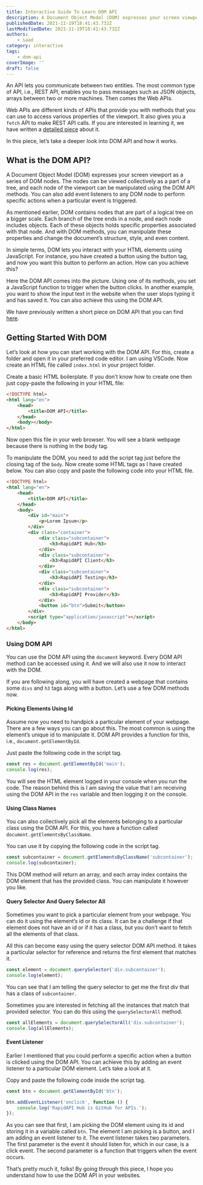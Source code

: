 ```yaml
---
title: Interactive Guide To Learn DOM API
description: A Document Object Model (DOM) expresses your screen viewport as a series of DOM nodes.
publishedDate: 2021-11-19T18:41:43.732Z
lastModifiedDate: 2021-11-19T18:41:43.732Z
authors:
    - saad
category: interactive
tags:
    - dom-api
coverImage: ''
draft: false
---
```


<Lead>

An API lets you communicate between two entities. The most common type of API, i.e., REST API, enables you to pass messages such as JSON objects, arrays between two or more machines. Then comes the Web APIs.

</Lead>

Web APIs are different kinds of APIs that provide you with methods that you can use to access various properties of the viewport. It also gives you a `fetch` API to make REST API calls. If you are interested in learning it, we have written a [detailed piece](https://rapidapi.com/guides/learn-fetch-api?utm_source=RapidAPI.com/guides&utm_medium=DevRel&utm_campaign=DevRel) about it.

In this piece, let’s take a deeper look into DOM API and how it works.

## What is the DOM API?

A Document Object Model (DOM) expresses your screen viewport as a series of DOM nodes. The nodes can be viewed collectively as a part of a tree, and each node of the viewport can be manipulated using the DOM API methods. You can also add event listeners to any DOM node to perform specific actions when a particular event is triggered.

As mentioned earlier, DOM contains nodes that are part of a logical tree on a bigger scale. Each branch of the tree ends in a node, and each node includes objects. Each of these objects holds specific properties associated with that node. And with DOM methods, you can manipulate these properties and change the document’s structure, style, and even content.

In simple terms, DOM lets you interact with your HTML elements using JavaScript. For instance, you have created a button using the button tag, and now you want this button to perform an action. How can you achieve this?

Here the DOM API comes into the picture. Using one of its methods, you set a JavaScript function to trigger when the button clicks. In another example, you want to show the input text in the website when the user stops typing it and has saved it. You can also achieve this using the DOM API.

We have previously written a short piece on DOM API that you can find [here](https://rapidapi.com/guides/dom-api?utm_source=RapidAPI.com/guides&utm_medium=DevRel&utm_campaign=DevRel).

## Getting Started With DOM

Let’s look at how you can start working with the DOM API. For this, create a folder and open it in your preferred code editor. I am using VSCode. Now create an HTML file called `index.html` in your project folder.

Create a basic HTML boilerplate. If you don’t know how to create one then just copy-paste the following in your HTML file:

```html
<!DOCTYPE html>
<html lang="en">
	<head>
		<title>DOM API</title>
	</head>
	<body></body>
</html>
```

Now open this file in your web browser. You will see a blank webpage because there is nothing in the body tag.

To manipulate the DOM, you need to add the script tag just before the closing tag of the `body`. Now create some HTML tags as I have created below. You can also copy and paste the following code into your HTML file.

```html
<!DOCTYPE html>
<html lang="en">
	<head>
		<title>DOM API</title>
	</head>
	<body>
		<div id="main">
			<p>Lorem Ipsum</p>
		</div>
		<div class="container">
			<div class="subcontainer">
				<h3>RapidAPI Hub</h3>
			</div>
			<div class="subcontainer">
				<h3>RapidAPI Client</h3>
			</div>
			<div class="subcontainer">
				<h3>RapidAPI Testing</h3>
			</div>
			<div class="subcontainer">
				<h3>RapidAPI Provider</h3>
			</div>
			<button id="btn">Submit</button>
		</div>
		<script type="application/javascript"></script>
	</body>
</html>
```

### Using DOM API

You can use the DOM API using the `document` keyword. Every DOM API method can be accessed using it. And we will also use it now to interact with the DOM.

If you are following along, you will have created a webpage that contains some `divs` and `h3` tags along with a button. Let’s use a few DOM methods now.

#### Picking Elements Using Id

Assume now you need to handpick a particular element of your webpage. There are a few ways you can go about this. The most common is using the element’s unique id to manipulate it. DOM API provides a function for this, i.e., `document.getElementById`.

Just paste the following code in the script tag.

```js
const res = document.getElementById('main');
console.log(res);
```

<LearnDOM showId />

You will see the HTML element logged in your console when you run the code. The reason behind this is I am saving the value that I am receiving using the DOM API in the `res` variable and then logging it on the console.

#### Using Class Names

You can also collectively pick all the elements belonging to a particular class using the DOM API. For this, you have a function called `document.getElementsByClassName`.

You can use it by copying the following code in the script tag.

```js
const subcontainer = document.getElementsByClassName('subcontainer');
console.log(subcontainer);
```

<LearnDOM showClass />

This DOM method will return an array, and each array index contains the DOM element that has the provided class. You can manipulate it however you like.

#### Query Selector And Query Selector All

Sometimes you want to pick a particular element from your webpage. You can do it using the element’s id or its class. It can be a challenge if that element does not have an id or if it has a class, but you don’t want to fetch all the elements of that class.

All this can become easy using the query selector DOM API method. It takes a particular selector for reference and returns the first element that matches it.

```js
const element = document.querySelector('div.subcontainer');
console.log(element);
```

<LearnDOM showQuerySelector />

You can see that I am telling the query selector to get me the first div that has a class of `subcontainer`.

Sometimes you are interested in fetching all the instances that match that provided selector. You can do this using the `querySelectorAll` method.

```js
const allElements = document.querySelectorAll('div.subcontainer');
console.log(allElements);
```

<LearnDOM showQuerySelectorAll />

#### Event Listener

Earlier I mentioned that you could perform a specific action when a button is clicked using the DOM API. You can achieve this by adding an event listener to a particular DOM element. Let’s take a look at it.

Copy and paste the following code inside the script tag.

```js
const btn = document.getElementById('btn');

btn.addEventListener('onclick', function () {
	console.log('RapidAPI Hub is GitHub for APIs.');
});
```

As you can see that first, I am picking the DOM element using its id and storing it in a variable called `btn`. The element I am picking is a button, and I am adding an event listener to it.
The event listener takes two parameters. The first parameter is the event it should listen for, which in our case, is a click event. The second parameter is a function that triggers when the event occurs.

<LearnDOM showEventListener />

That’s pretty much it, folks! By going through this piece, I hope you understand how to use the DOM API in your websites.
